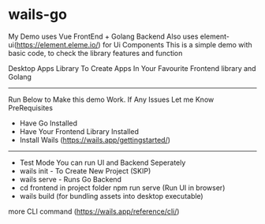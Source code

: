 # wails-go
My Demo uses
Vue FrontEnd + Golang Backend
Also uses element-ui(https://element.eleme.io/) for Ui Components
This is a simple demo with basic code, to check the library features and function

Desktop Apps Library To Create Apps In Your Favourite Frontend library and Golang

-----------------------------------------------------
Run Below to Make this demo Work. If Any Issues Let me Know
PreRequisites
- Have Go Installed
- Have Your Frontend Library Installed
- Install Wails (https://wails.app/gettingstarted/)

-----------------------------------------------------------
- Test Mode
You can run UI and Backend Seperately 
- wails init - To Create New Project (SKIP)
- wails serve - Runs Go Backend
- cd frontend in project folder
   npm run serve (Run UI in browser)
- wails build  (for bundling assets into desktop executable)

more CLI command (https://wails.app/reference/cli/)
